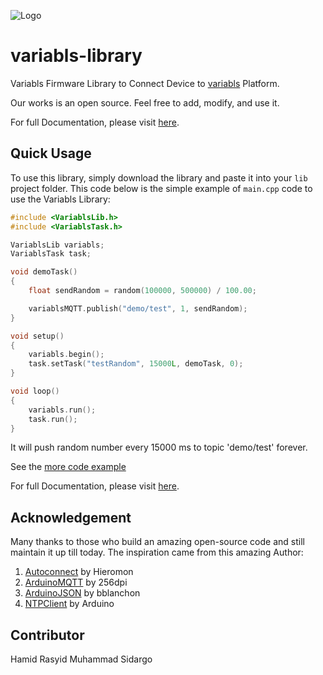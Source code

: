 
![Logo](https://user-images.githubusercontent.com/29002137/115189743-2b6cd200-a111-11eb-8adf-ce4ca1f01cb3.png)

# variabls-library
Variabls Firmware Library to Connect Device to [variabls](demo.variabls.com) Platform.

Our works is an open source. Feel free to add, modify, and use it.

For full Documentation, please visit [here](https://variabls.gitbook.io/welcome/).

## Quick Usage
To use this library, simply download the library and paste it into your `lib` project folder. This code below is the simple example of `main.cpp` code to use the Variabls Library:

```c++
#include <VariablsLib.h>
#include <VariablsTask.h>

VariablsLib variabls;
VariablsTask task;

void demoTask()
{
    float sendRandom = random(100000, 500000) / 100.00;

    variablsMQTT.publish("demo/test", 1, sendRandom);
}

void setup()
{
    variabls.begin();
    task.setTask("testRandom", 15000L, demoTask, 0);
}

void loop()
{
    variabls.run();
    task.run();
}
```
It will push random number every 15000 ms to topic 'demo/test' forever.  


See the [more code example](https://variabls.gitbook.io/welcome/sparks-library/example-code)

For full Documentation, please visit [here](https://variabls.gitbook.io/welcome/).

## Acknowledgement
Many thanks to those who build an amazing open-source code and still maintain it up till today. The inspiration came from this amazing Author:
1. [Autoconnect](https://github.com/Hieromon/AutoConnect) by Hieromon
2. [ArduinoMQTT](https://github.com/256dpi/arduino-mqtt) by 256dpi
3. [ArduinoJSON](https://github.com/bblanchon/ArduinoJson) by bblanchon
4. [NTPClient](https://github.com/arduino-libraries/NTPClient) by Arduino





## Contributor
Hamid Rasyid
Muhammad Sidargo
